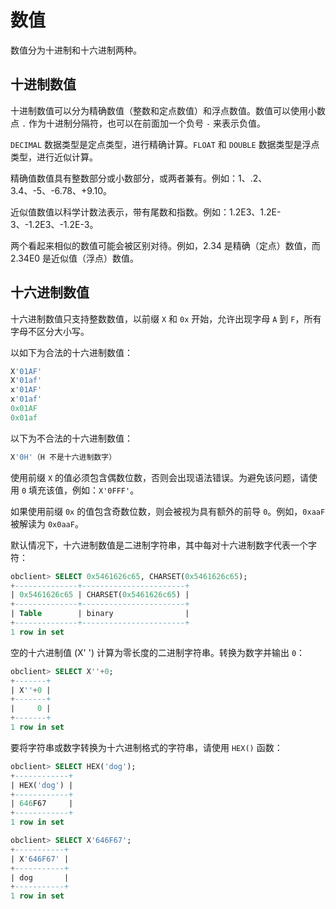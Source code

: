 # 数值

数值分为十进制和十六进制两种。

## 十进制数值

十进制数值可以分为精确数值（整数和定点数值）和浮点数值。数值可以使用小数点 `.` 作为十进制分隔符，也可以在前面加一个负号 `-` 来表示负值。

`DECIMAL` 数据类型是定点类型，进行精确计算。`FLOAT` 和 `DOUBLE` 数据类型是浮点类型，进行近似计算。

精确值数值具有整数部分或小数部分，或两者兼有。例如：1、.2、3.4、-5、-6.78、+9.10。

近似值数值以科学计数法表示，带有尾数和指数。例如：1.2E3、1.2E-3、-1.2E3、-1.2E-3。

两个看起来相似的数值可能会被区别对待。例如，2.34 是精确（定点）数值，而 2.34E0 是近似值（浮点）数值。

## 十六进制数值

十六进制数值只支持整数数值，以前缀 `X` 和 `0x` 开始，允许出现字母 `A` 到 `F`，所有字母不区分大小写。

以如下为合法的十六进制数值：

```sql
X'01AF'
X'01af'
x'01AF'
x'01af'
0x01AF
0x01af
```

以下为不合法的十六进制数值：

```sql
X'0H'（H 不是十六进制数字）
```

使用前缀 `X` 的值必须包含偶数位数，否则会出现语法错误。为避免该问题，请使用 `0` 填充该值，例如：`X'0FFF'`。

如果使用前缀 `0x` 的值包含奇数位数，则会被视为具有额外的前导 `0`。例如，`0xaaF` 被解读为 `0x0aaF`。

默认情况下，十六进制数值是二进制字符串，其中每对十六进制数字代表一个字符：

```sql
obclient> SELECT 0x5461626c65, CHARSET(0x5461626c65);
+--------------+-----------------------+
| 0x5461626c65 | CHARSET(0x5461626c65) |
+--------------+-----------------------+
| Table        | binary                |
+--------------+-----------------------+
1 row in set
```

空的十六进制值 (X' ') 计算为零长度的二进制字符串。转换为数字并输出 `0`：

```sql
obclient> SELECT X''+0;
+-------+
| X''+0 |
+-------+
|     0 |
+-------+
1 row in set
```

要将字符串或数字转换为十六进制格式的字符串，请使用 `HEX()` 函数：

```sql
obclient> SELECT HEX('dog');
+------------+
| HEX('dog') |
+------------+
| 646F67     |
+------------+
1 row in set

obclient> SELECT X'646F67';
+-----------+
| X'646F67' |
+-----------+
| dog       |
+-----------+
1 row in set
```
